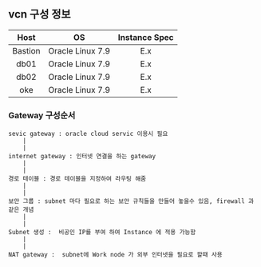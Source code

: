 ## vcn 구성 정보

|Host|OS|Instance Spec|
|:--:|:--:|:--:|
|Bastion|Oracle Linux 7.9|E.x|
|db01|Oracle Linux 7.9|E.x|
|db02|Oracle Linux 7.9|E.x|
|oke|Oracle Linux 7.9|E.x|

### Gateway 구성순서
```
sevic gateway : oracle cloud servic 이용시 필요 
    |
    |
internet gateway : 인터넷 연결을 하는 gateway
    |   
    |
경로 테이블 : 경로 테이블을 지정하여 라우팅 해줌
    |   
    |
보안 그룹 : subnet 마다 필요로 하는 보안 규칙들을 만들어 놓을수 있음, firewall 과 같은 개념
    |   
    |
Subnet 생성 :  비공인 IP를 부여 하여 Instance 에 적용 가능함   
    |
    |
NAT gateway :  subnet에 Work node 가 외부 인터넷을 필요로 할때 사용

```
